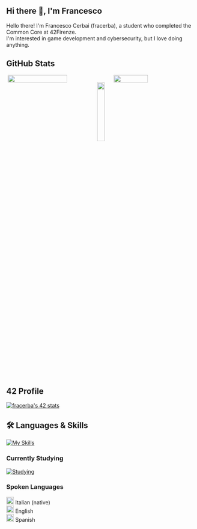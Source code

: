 ## Hi there 👋, I'm Francesco
Hello there! I'm Francesco Cerbai (fracerba), a student who completed the Common Core at 42Firenze.  
I'm interested in game development and cybersecurity, but I love doing anything.

## GitHub Stats
<div style="display: flex; justify-content: center;">
  <img width="56%" src="https://github-readme-stats.vercel.app/api?username=fracerba&theme=transparent&show_icons=true">
  <img width="42.5%" src="https://github-readme-stats.vercel.app/api/top-langs/?username=fracerba&theme=transparent&layout=compact">
</div>
<!-- Centered profile views counter -->
<div align="center">
  <img width="20%" src="https://komarev.com/ghpvc/?username=fracerba&label=PROFILE+VIEWS">
</div>

## 42 Profile
[![fracerba's 42 stats](https://badge.mediaplus.ma/darkblue/fracerba?1337Badge=off&UM6P=off)](https://github.com/oakoudad/badge42)

## 🛠️ Languages & Skills
[![My Skills](https://skillicons.dev/icons?i=c,cpp,html,js,bootstrap,py,django,bash,linux,docker,git,github,vscode,notion)](https://skillicons.dev)

### Currently Studying
[![Studying](https://skillicons.dev/icons?i=css,ts,nextjs)](https://skillicons.dev)

### Spoken Languages
<img src="https://cdnjs.cloudflare.com/ajax/libs/twemoji/14.0.2/svg/1f1ee-1f1f9.svg" width="20"/> Italian (native)  
<img src="https://cdnjs.cloudflare.com/ajax/libs/twemoji/14.0.2/svg/1f1ec-1f1e7.svg" width="20"/> English  
<img src="https://cdnjs.cloudflare.com/ajax/libs/twemoji/14.0.2/svg/1f1ea-1f1f8.svg" width="20"/> Spanish  

<!--
**fracerba/fracerba** is a ✨ _special_ ✨ repository because its `README.md` (this file) appears on your GitHub profile.

Here are some ideas to get you started:

- 🔭 I’m currently working on ...
- 🌱 I’m currently learning ...
- 👯 I’m looking to collaborate on ...
- 🤔 I’m looking for help with ...
- 💬 Ask me about ...
- 📫 How to reach me: ...
- 😄 Pronouns: ...
- ⚡ Fun fact: ...
-->
